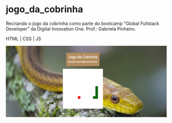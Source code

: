 # jogo_da_cobrinha
Recriando o jogo da cobrinha como parte do bootcamp "Global Fullstack Developer" da Digital Innovation One. Prof.: Gabriela Pinheiro.

HTML | CSS | JS

![](https://github.com/Pedrocfms/jogo_da_cobrinha/blob/master/imagem_jogo_cobra2.jpg)
